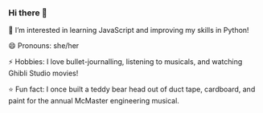 ### Hi there 👋
<p>🌱 I’m interested in learning JavaScript and improving my skills in Python! </p>
<p>😄 Pronouns: she/her</p>
<p>⚡ Hobbies: I love bullet-journalling, listening to musicals, and watching Ghibli Studio movies!</p>
<p>⭐️ Fun fact: I once built a teddy bear head out of duct tape, cardboard, and paint for the annual McMaster engineering musical.</p>

<!--
**tammmyz/tammmyz** is a ✨ _special_ ✨ repository because its `README.md` (this file) appears on your GitHub profile.
